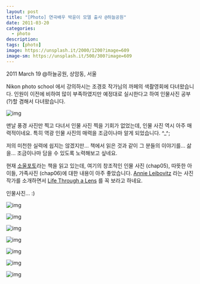 ```yaml
---
layout: post
title: "[Photo] 연극배우 박윤이 모델 출사 @하늘공원"
date: 2011-03-20
categories:
  - photo
description:
tags: [photo]
image: https://unsplash.it/2000/1200?image=609
image-sm: https://unsplash.it/500/300?image=609
---
```


2011 March 19 @하늘공원, 상암동, 서울

Nikon photo school 에서 강의하시는 조경호 작가님의 까페의 색촬영회에 다녀왔습니다.
인원이 이전에 비하여 많이 부족하였지만 예정대로 실시한다고 하여 인물사진 공부(?)할 겸해서 다녀왔습니다.

<!--more-->

![img](http://i947.photobucket.com/albums/ad312/tkhwang/blog1/DSC_7635.jpg)

맨날 풍경 사진만 찍고 다녀서 인물 사진 찍을 기회가 없었는데, 인물 사진 역시 아주 매력적이네요.
특히 역광 인물 사진의 매력을 조금이나마 알게 되었습니다. ^_^;

저의 미천한 실력에 쉽지는 않겠지만…
책에서 읽은 것과 같이 그 분들의 이야기를… 삶을… 조금이나마 담을 수 있도록 노력해보고 싶네요.

현재 [소울포토](http://www.aladin.co.kr/shop/wproduct.aspx?ISBN=8956745137)라는 책을 읽고 있는데, 여기의 창조적인 인물 사진 (chap05), 따뜻한 아이들, 가족사진 (chap06)에 대한 내용이 아주 좋았습니다.
[Annie Leibovitz](http://en.wikipedia.org/wiki/Annie_Leibovitz) 라는 사진 작가를 소개하면서 [Life Through a Lens](http://www.youtube.com/watch?v=ZEjho8I8XBY) 를 꼭 보라고 하네요.

인물사진… :)

![img](http://i947.photobucket.com/albums/ad312/tkhwang/blog1/DSC_7628.jpg)

![img](http://i947.photobucket.com/albums/ad312/tkhwang/blog1/DSC_7642.jpg)

![img](http://i947.photobucket.com/albums/ad312/tkhwang/blog1/DSC_7658.jpg)

![img](http://i947.photobucket.com/albums/ad312/tkhwang/blog1/DSC_7690.jpg)

![img](http://i947.photobucket.com/albums/ad312/tkhwang/blog1/DSC_7723.jpg)

![img](http://i947.photobucket.com/albums/ad312/tkhwang/blog1/DSC_7810.jpg)

![img](http://i947.photobucket.com/albums/ad312/tkhwang/blog1/DSC_7730.jpg)
